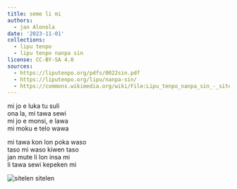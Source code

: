 ```yaml
---
title: seme li mi
authors:
  - jan Alonola
date: '2023-11-01'
collections:
  - lipu tenpo
  - lipu tenpo nanpa sin
license: CC-BY-SA 4.0
sources:
  - https://liputenpo.org/pdfs/0022sin.pdf
  - https://liputenpo.org/lipu/nanpa-sin/
  - https://commons.wikimedia.org/wiki/File:Lipu_tenpo_nanpa_sin_-_sitelen_sitelen.png
---
```


mi jo e luka tu suli  
ona la, mi tawa sewi  
mi jo e monsi, e lawa  
mi moku e telo wawa

mi tawa kon lon poka waso  
taso mi waso kiwen taso  
jan mute li lon insa mi  
li tawa sewi kepeken mi

![sitelen sitelen](https://upload.wikimedia.org/wikipedia/commons/2/23/Lipu_tenpo_nanpa_sin_-_sitelen_sitelen.png)